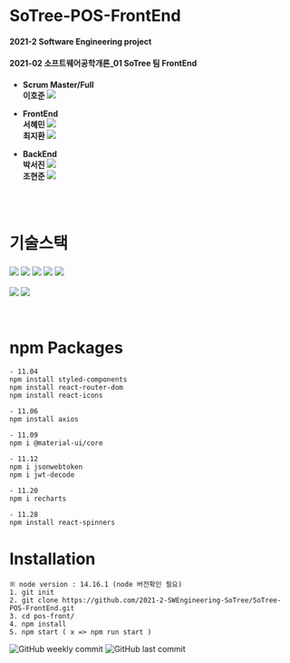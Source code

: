 # SoTree-POS-FrontEnd
<h4>2021-2 Software Engineering project <h4/>
<h4>2021-02 소프트웨어공학개론_01 SoTree 팀 FrontEnd<h4/>

  * Scrum Master/Full </br>
  이호준 <a herf="https://github.com/hojunlee-hj"> ![](https://img.shields.io/badge/Github-hojunlee_hj-blue?style=flat-square&logo=Github)</a>

  
  * FrontEnd </br>
  서혜민 <a herf="https://github.com/tommy16102"> ![](https://img.shields.io/badge/Github-tommy1610-blue?style=flat-square&logo=Github)</a></br>
  최지환 <a herf="https://github.com/Choe-Ji-Hwan"> ![](https://img.shields.io/badge/Github-Choe_Ji_Hwan-blue?style=flat-square&logo=Github)</a>
  
  * BackEnd </br>
  박서진 <a herf="https://github.com/werad12"> ![](https://img.shields.io/badge/Github-werad12-blue?style=flat-square&logo=Github)</a></br>
  조현준 <a herf="https://github.com/chohj1111"> ![](https://img.shields.io/badge/Github-chohj1111-blue?style=flat-square&logo=Github)</a></br></br>
  </br>
  
# 기술스택

### ![](https://img.shields.io/badge/React-17.0.2-%2361DAFB?style=flat-square&logo=react) ![](https://img.shields.io/badge/Create--React--App-grey?style=flat-square&logo=react) ![](https://img.shields.io/badge/Javascript-1.7-yellow?style=flat-square&logo=javascript) ![](https://img.shields.io/badge/React--router--dom-6.0.2-%23CA4245?style=flat-square&logo=reactrouter) ![](https://img.shields.io/badge/styled--components-5.3.3-%23DB7093?style=flat-square&logo=styled-components)
![](https://img.shields.io/badge/React--icons-4.3.1-blue?style=flat-square&logo=react-icons)
![](https://img.shields.io/badge/React--spinners-0.11.0-blue?style=flat-square&logo=react-spinners)

</br>

# npm Packages
```
- 11.04
npm install styled-components
npm install react-router-dom
npm install react-icons

- 11.06
npm install axios

- 11.09
npm i @material-ui/core 

- 11.12
npm i jsonwebtoken
npm i jwt-decode

- 11.20
npm i recharts

- 11.28
npm install react-spinners
```

# Installation
```
※ node version : 14.16.1 (node 버전확인 필요)
1. git init 
2. git clone https://github.com/2021-2-SWEngineering-SoTree/SoTree-POS-FrontEnd.git
3. cd pos-front/
4. npm install
5. npm start ( x => npm run start )
```

![GitHub weekly commit](https://img.shields.io/github/commit-activity/w/2021-2-SWEngineering-SoTree/SoTree-POS-FrontEnd)
![GitHub last commit](https://img.shields.io/github/last-commit/2021-2-SWEngineering-SoTree/SoTree-POS-FrontEnd)
